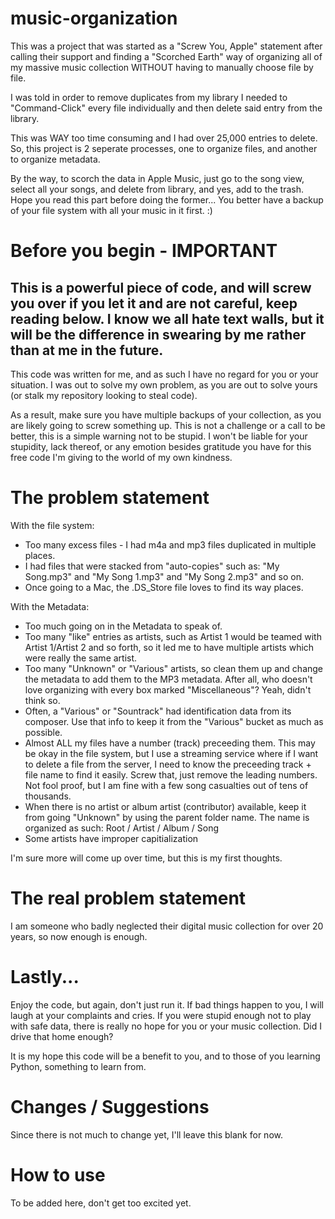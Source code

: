 # music-organization

This was a project that was started as a "Screw You, Apple" statement after calling their support and finding a "Scorched Earth" way of organizing all of my massive music collection WITHOUT having to manually choose file by file.

I was told in order to remove duplicates from my library I needed to "Command-Click" every file individually and then delete said entry from the library.

This was WAY too time consuming and I had over 25,000 entries to delete.  So, this project is 2 seperate processes, one to organize files, and another to organize metadata.

By the way, to scorch the data in Apple Music, just go to the song view, select all your songs, and delete from library, and yes, add to the trash.  Hope you read this part before doing the former...  You better have a backup of your file system with all your music in it first.  :)

# Before you begin - IMPORTANT

## This is a powerful piece of code, and will screw you over if you let it and are not careful, keep reading below.  I know we all hate text walls, but it will be the difference in swearing by me rather than at me in the future.

This code was written for me, and as such I have no regard for you or your situation.  I was out to solve my own problem, as you are out to solve yours (or stalk my repository looking to steal code).

As a result, make sure you have multiple backups of your collection, as you are likely going to screw something up.  This is not a challenge or a call to be better, this is a simple warning not to be stupid.  I won't be liable for your stupidity, lack thereof, or any emotion besides gratitude you have for this free code I'm giving to the world of my own kindness.

# The problem statement

With the file system:

- Too many excess files - I had m4a and mp3 files duplicated in multiple places.
- I had files that were stacked from "auto-copies" such as: "My Song.mp3" and "My Song 1.mp3" and "My Song 2.mp3" and so on.
- Once going to a Mac, the .DS_Store file loves to find its way places.

With the Metadata:

- Too much going on in the Metadata to speak of.
- Too many "like" entries as artists, such as Artist 1 would be teamed with Artist 1/Artist 2 and so forth, so it led me to have multiple artists which were really the same artist.
- Too many "Unknown" or "Various" artists, so clean them up and change the metadata to add them to the MP3 metadata.  After all, who doesn't love organizing with every box marked "Miscellaneous"?  Yeah, didn't think so.
- Often, a "Various" or "Sountrack" had identification data from its composer.  Use that info to keep it from the "Various" bucket as much as possible.
- Almost ALL my files have a number (track) preceeding them.  This may be okay in the file system, but I use a streaming service where if I want to delete a file from the server, I need to know the preceeding track + file name to find it easily.  Screw that, just remove the leading numbers.  Not fool proof, but I am fine with a few song casualties out of tens of thousands.
- When there is no artist or album artist (contributor) available, keep it from going "Unknown" by using the parent folder name.  The name is organized as such:  Root / Artist / Album / Song
- Some artists have improper capitialization

I'm sure more will come up over time, but this is my first thoughts.

# The real problem statement

I am someone who badly neglected their digital music collection for over 20 years, so now enough is enough.

# Lastly...

Enjoy the code, but again, don't just run it.  If bad things happen to you, I will laugh at your complaints and cries.  If you were stupid enough not to play with safe data, there is really no hope for you or your music collection.  Did I drive that home enough?

It is my hope this code will be a benefit to you, and to those of you learning Python, something to learn from.

# Changes / Suggestions
Since there is not much to change yet, I'll leave this blank for now.

# How to use

To be added here, don't get too excited yet.